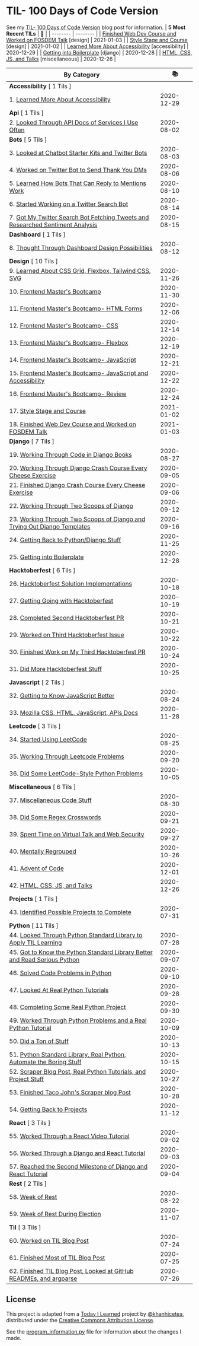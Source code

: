 # TIL- 100 Days of Code Version

See my [TIL- 100 Days of Code Version](https://github.com/KatherineMichel/portfolio/blob/master/regular-blog-posts/til-100-days-of-code-version.md) blog post for information.
| **5 Most Recent TILs** | :tada: |
| -------- | -------- |
| [Finished Web Dev Course and Worked on FOSDEM Talk](design/finished-web-dev-course-and-worked-on-fosdem-talk.md) [design] | 2021-01-03 |
| [Style Stage and Course](design/style-stage-and-course.md) [design] | 2021-01-02 |
| [Learned More About Accessibility](accessibility/learned-more-about-accessibility.md) [accessibility] | 2020-12-29 |
| [Getting into Boilerplate](django/getting-into-boilerplate.md) [django] | 2020-12-28 |
| [HTML, CSS, JS, and Talks](miscellaneous/html-css-js-and-talks.md) [miscellaneous] | 2020-12-26 |

| **By Category** | :books: |
| -------- | -------- |
| **Accessibility** [ 1 Tils ] | |
| 1. [Learned More About Accessibility](accessibility/learned-more-about-accessibility.md) | 2020-12-29 |
| **Api** [ 1 Tils ] | |
| 2. [Looked Through API Docs of Services I Use Often](api/looking-through-api-docs-of-services-i-use-often.md) | 2020-08-02 |
| **Bots** [ 5 Tils ] | |
| 3. [Looked at Chatbot Starter Kits and Twitter Bots](bots/looked-at-chatbot-starter-kits-and-twitter-bots.md) | 2020-08-03 |
| 4. [Worked on Twitter Bot to Send Thank You DMs](bots/worked-on-a-twitter-bot-to-send-thank-you-dms.md) | 2020-08-06 |
| 5. [Learned How Bots That Can Reply to Mentions Work](bots/learned-how-bots-that-can-reply-to-mentions-work.md) | 2020-08-10 |
| 6. [Started Working on a Twitter Search Bot](bots/started-working-on-a-tweet-search-bot.md) | 2020-08-14 |
| 7. [Got My Twitter Search Bot Fetching Tweets and Researched Sentiment Analysis](bots/got-my-twitter-search-bot-fetching-tweets-and-researched-sentiment-analysis.md) | 2020-08-15 |
| **Dashboard** [ 1 Tils ] | |
| 8. [Thought Through Dashboard Design Possibilities](dashboard/thought-through-dashboard-design-possibilities.md) | 2020-08-12 |
| **Design** [ 10 Tils ] | |
| 9. [Learned About CSS Grid, Flexbox, Tailwind CSS, SVG](design/learned-about-css-grid-flexbox-tailwind-css-svg.md) | 2020-11-26 |
| 10. [Frontend Master's Bootcamp](design/frontend-masters-bootcamp.md) | 2020-11-30 |
| 11. [Frontend Master's Bootcamp- HTML Forms](design/frontend-masters-bootcamp-html-forms.md) | 2020-12-06 |
| 12. [Frontend Master's Bootcamp- CSS](design/frontend-masters-bootcamp-css.md) | 2020-12-14 |
| 13. [Frontend Master's Bootcamp- Flexbox](design/frontend-masters-bootcamp-flexbox.md) | 2020-12-19 |
| 14. [Frontend Master's Bootcamp- JavaScript](design/frontend-masters-bootcamp-javascript.md) | 2020-12-21 |
| 15. [Frontend Master's Bootcamp- JavaScript and Accessibility](design/frontend-masters-bootcamp-javascript-and-accessibility.md) | 2020-12-22 |
| 16. [Frontend Master's Bootcamp- Review](design/frontend-masters-bootcamp-review.md) | 2020-12-24 |
| 17. [Style Stage and Course](design/style-stage-and-course.md) | 2021-01-02 |
| 18. [Finished Web Dev Course and Worked on FOSDEM Talk](design/finished-web-dev-course-and-worked-on-fosdem-talk.md) | 2021-01-03 |
| **Django** [ 7 Tils ] | |
| 19. [Working Through Code in Django Books](django/working-through-code-in-django-books.md) | 2020-08-27 |
| 20. [Working Through Django Crash Course Every Cheese Exercise](django/working-through-django-crash-course-every-cheese-exercise.md) | 2020-09-05 |
| 21. [Finished Django Crash Course Every Cheese Exercise](django/finished-django-crash-course-every-cheese-exercise.md) | 2020-09-06 |
| 22. [Working Through Two Scoops of Django](django/working-through-two-scoops-of-django.md) | 2020-09-12 |
| 23. [Working Through Two Scoops of Django and Trying Out Django Templates](django/working-through-two-scoops-of-django-and-trying-out-django-templates.md) | 2020-09-16 |
| 24. [Getting Back to Python/Django Stuff](django/getting-back-to-python-django-stuff.md) | 2020-11-25 |
| 25. [Getting into Boilerplate](django/getting-into-boilerplate.md) | 2020-12-28 |
| **Hacktoberfest** [ 6 Tils ] | |
| 26. [Hacktoberfest Solution Implementations](hacktoberfest/hacktoberfest-solution-implementations.md) | 2020-10-18 |
| 27. [Getting Going with Hacktoberfest](hacktoberfest/getting-going-with-hacktoberfest.md) | 2020-10-19 |
| 28. [Completed Second Hacktoberfest PR](hacktoberfest/completed-second-hacktoberfest-pr.md) | 2020-10-21 |
| 29. [Worked on Third Hacktoberfest Issue](hacktoberfest/worked-on-third-hacktoberfest-issue.md) | 2020-10-22 |
| 30. [Finished Work on My Third Hacktoberfest PR](hacktoberfest/finished-work-on-my-third-hacktoberfest-pr.md) | 2020-10-24 |
| 31. [Did More Hacktoberfest Stuff](hacktoberfest/did-more-hacktoberfest-stuff.md) | 2020-10-25 |
| **Javascript** [ 2 Tils ] | |
| 32. [Getting to Know JavaScript Better](javascript/getting-to-know-javascript-better.md) | 2020-08-24 |
| 33. [Mozilla CSS, HTML, JavaScript, APIs Docs](javascript/mozilla-css-html-javascript-apis-docs.md) | 2020-11-28 |
| **Leetcode** [ 3 Tils ] | |
| 34. [Started Using LeetCode](leetcode/started-using-leetcode.md) | 2020-08-25 |
| 35. [Working Through Leetcode Problems](leetcode/working-through-leetcode-problems.md) | 2020-09-20 |
| 36. [Did Some LeetCode-Style Python Problems](leetcode/did-some-leetcode-style-python-problems.md) | 2020-10-05 |
| **Miscellaneous** [ 6 Tils ] | |
| 37. [Miscellaneous Code Stuff](miscellaneous/miscellaneous-code-stuff.md) | 2020-08-30 |
| 38. [Did Some Regex Crosswords](miscellaneous/did-some-regex-crosswords.md) | 2020-09-21 |
| 39. [Spent Time on Virtual Talk and Web Security](miscellaneous/spent-time-on-virtual-talk-and-web-security.md) | 2020-09-27 |
| 40. [Mentally Regrouped](miscellaneous/mentally-regrouped.md) | 2020-10-26 |
| 41. [Advent of Code](miscellaneous/advent-of-code.md) | 2020-12-01 |
| 42. [HTML, CSS, JS, and Talks](miscellaneous/html-css-js-and-talks.md) | 2020-12-26 |
| **Projects** [ 1 Tils ] | |
| 43. [Identified Possible Projects to Complete](projects/identified-possible-projects-to-complete.md) | 2020-07-31 |
| **Python** [ 11 Tils ] | |
| 44. [Looked Through Python Standard Library to Apply TIL Learning](python/looked-through-python-standard-library-to-apply-til-learning.md) | 2020-07-28 |
| 45. [Got to Know the Python Standard Library Better and Read Serious Python](python/got-to-know-the-python-standard-library-better-and-read-serious-python.md) | 2020-09-07 |
| 46. [Solved Code Problems in Python](python/solved-code-problems-in-python.md) | 2020-09-10 |
| 47. [Looked At Real Python Tutorials](python/looked-at-real-python-tutorials.md) | 2020-09-28 |
| 48. [Completing Some Real Python Project](python/completing-some-real-python-projects.md) | 2020-09-30 |
| 49. [Worked Through Python Problems and a Real Python Tutorial](python/worked-through-python-problems-and-a-real-python-tutorial.md) | 2020-10-09 |
| 50. [Did a Ton of Stuff](python/did-a-ton-of-stuff.md) | 2020-10-13 |
| 51. [Python Standard Library, Real Python, Automate the Boring Stuff](python/python-standard-library-real-python-automate-the-boring-stuff.md) | 2020-10-15 |
| 52. [Scraper Blog Post, Real Python Tutorials, and Project Stuff](python/scraper-blog-post-real-python-tutorials-and-project-stuff.md) | 2020-10-27 |
| 53. [Finished Taco John's Scraper blog Post](python/finished-taco-johns-scraper-blog-post.md) | 2020-10-28 |
| 54. [Getting Back to Projects](python/getting-back-to-projects.md) | 2020-11-12 |
| **React** [ 3 Tils ] | |
| 55. [Worked Through a React Video Tutorial](react/worked-through-a-react-video-tutorial.md) | 2020-09-02 |
| 56. [Worked Through a Django and React Tutorial](react/worked-through-a-django-and-react-tutorial.md) | 2020-09-03 |
| 57. [Reached the Second Milestone of Django and React Tutorial](react/reached-the-second-milestone-of-django-react-tutorial.md) | 2020-09-04 |
| **Rest** [ 2 Tils ] | |
| 58. [Week of Rest](rest/week-of-rest.md) | 2020-08-22 |
| 59. [Week of Rest During Election](rest/week-of-rest-during-election.md) | 2020-11-07 |
| **Til** [ 3 Tils ] | |
| 60. [Worked on TIL Blog Post](til/worked-on-til-blog-post.md) | 2020-07-24 |
| 61. [Finished Most of TIL Blog Post](til/finished-most-of-til-blog-post.md) | 2020-07-25 |
| 62. [Finished TIL Blog Post, Looked at GitHub READMEs, and argparse](til/finished-til-blog-post-looked-at-github-readmes-and-argparse.md) | 2020-07-26 |


## License

This project is adapted from a [Today I Learned](https://github.com/khanhicetea/today-i-learned/) project by [@khanhicetea](https://github.com/khanhicetea), distributed under the [Creative Commons Attribution License](http://creativecommons.org/licenses/by/3.0/). 

See the [program_information.py](program_information.py) file for information about the changes I made.
